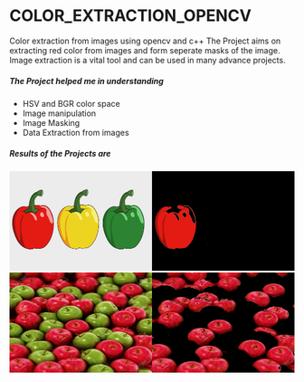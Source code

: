 # COLOR_EXTRACTION_OPENCV
Color extraction from images using opencv and c++
The Project aims on extracting red color from images and form seperate masks of the image.
Image extraction is a vital tool and can be used in many advance projects.

##### The Project helped me in understanding
- HSV and BGR color space
- Image manipulation
- Image Masking
- Data Extraction from images

##### Results of the Projects are 
![](/COLOR_DETECTION/result2.png)
![](/COLOR_DETECTION/result8.png)


